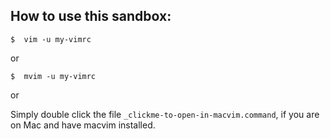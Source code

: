 ## How to use this sandbox:

```
$  vim -u my-vimrc
```
or

```
$  mvim -u my-vimrc
```

or 

Simply double click the file `_clickme-to-open-in-macvim.command`, if you are on Mac and have macvim installed.
